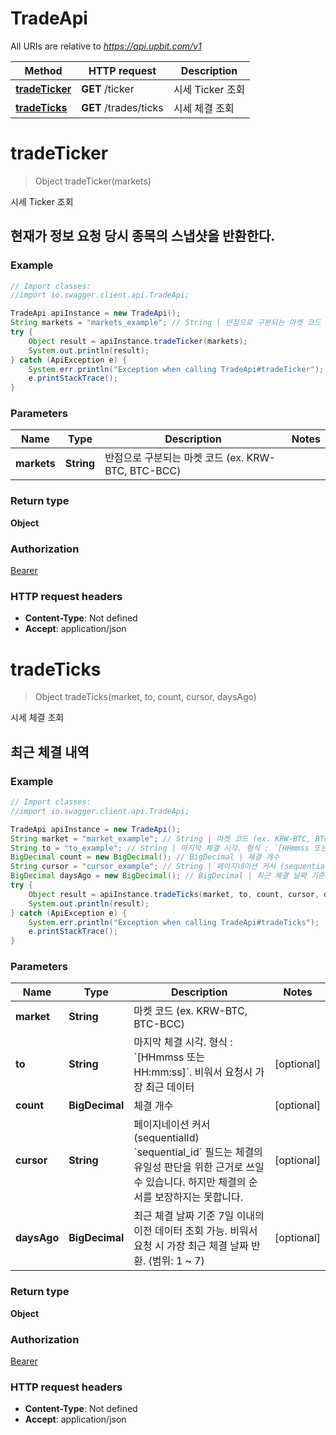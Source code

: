 # TradeApi

All URIs are relative to *https://api.upbit.com/v1*

Method | HTTP request | Description
------------- | ------------- | -------------
[**tradeTicker**](TradeApi.md#tradeTicker) | **GET** /ticker | 시세 Ticker 조회
[**tradeTicks**](TradeApi.md#tradeTicks) | **GET** /trades/ticks | 시세 체결 조회


<a name="tradeTicker"></a>
# **tradeTicker**
> Object tradeTicker(markets)

시세 Ticker 조회

## 현재가 정보 요청 당시 종목의 스냅샷을 반환한다. 

### Example
```java
// Import classes:
//import io.swagger.client.api.TradeApi;

TradeApi apiInstance = new TradeApi();
String markets = "markets_example"; // String | 반점으로 구분되는 마켓 코드 (ex. KRW-BTC, BTC-BCC) 
try {
    Object result = apiInstance.tradeTicker(markets);
    System.out.println(result);
} catch (ApiException e) {
    System.err.println("Exception when calling TradeApi#tradeTicker");
    e.printStackTrace();
}
```

### Parameters

Name | Type | Description  | Notes
------------- | ------------- | ------------- | -------------
 **markets** | **String**| 반점으로 구분되는 마켓 코드 (ex. KRW-BTC, BTC-BCC)  |

### Return type

**Object**

### Authorization

[Bearer](../README.md#Bearer)

### HTTP request headers

 - **Content-Type**: Not defined
 - **Accept**: application/json

<a name="tradeTicks"></a>
# **tradeTicks**
> Object tradeTicks(market, to, count, cursor, daysAgo)

시세 체결 조회

## 최근 체결 내역 

### Example
```java
// Import classes:
//import io.swagger.client.api.TradeApi;

TradeApi apiInstance = new TradeApi();
String market = "market_example"; // String | 마켓 코드 (ex. KRW-BTC, BTC-BCC) 
String to = "to_example"; // String | 마지막 체결 시각. 형식 : `[HHmmss 또는 HH:mm:ss]`. 비워서 요청시 가장 최근 데이터 
BigDecimal count = new BigDecimal(); // BigDecimal | 체결 개수 
String cursor = "cursor_example"; // String | 페이지네이션 커서 (sequentialId) `sequential_id` 필드는 체결의 유일성 판단을 위한 근거로 쓰일 수 있습니다. 하지만 체결의 순서를 보장하지는 못합니다. 
BigDecimal daysAgo = new BigDecimal(); // BigDecimal | 최근 체결 날짜 기준 7일 이내의 이전 데이터 조회 가능. 비워서 요청 시 가장 최근 체결 날짜 반환. (범위: 1 ~ 7) 
try {
    Object result = apiInstance.tradeTicks(market, to, count, cursor, daysAgo);
    System.out.println(result);
} catch (ApiException e) {
    System.err.println("Exception when calling TradeApi#tradeTicks");
    e.printStackTrace();
}
```

### Parameters

Name | Type | Description  | Notes
------------- | ------------- | ------------- | -------------
 **market** | **String**| 마켓 코드 (ex. KRW-BTC, BTC-BCC)  |
 **to** | **String**| 마지막 체결 시각. 형식 : &#x60;[HHmmss 또는 HH:mm:ss]&#x60;. 비워서 요청시 가장 최근 데이터  | [optional]
 **count** | **BigDecimal**| 체결 개수  | [optional]
 **cursor** | **String**| 페이지네이션 커서 (sequentialId) &#x60;sequential_id&#x60; 필드는 체결의 유일성 판단을 위한 근거로 쓰일 수 있습니다. 하지만 체결의 순서를 보장하지는 못합니다.  | [optional]
 **daysAgo** | **BigDecimal**| 최근 체결 날짜 기준 7일 이내의 이전 데이터 조회 가능. 비워서 요청 시 가장 최근 체결 날짜 반환. (범위: 1 ~ 7)  | [optional]

### Return type

**Object**

### Authorization

[Bearer](../README.md#Bearer)

### HTTP request headers

 - **Content-Type**: Not defined
 - **Accept**: application/json

